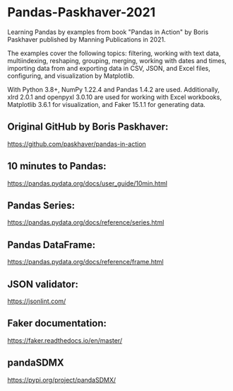 # Pandas-Paskhaver-2021

Learning Pandas by examples from book "Pandas in Action" by Boris Paskhaver published by Manning Publications in 2021.

The examples cover the following topics:
filtering, working with text data, multiindexing, reshaping, grouping, merging, working with dates and times, importing data from and exporting data in CSV, JSON, and Excel files, configuring, and visualization by Matplotlib.

With Python 3.8+, NumPy 1.22.4 and Pandas 1.4.2 are used. Additionally, xlrd 2.0.1 and openpyxl 3.0.10 are used for working with Excel workbooks, Matplotlib 3.6.1 for visualization, and Faker 15.1.1 for generating data. 

## Original GitHub by Boris Paskhaver:
https://github.com/paskhaver/pandas-in-action

## 10 minutes to Pandas:
https://pandas.pydata.org/docs/user_guide/10min.html

## Pandas Series: 
https://pandas.pydata.org/docs/reference/series.html

## Pandas DataFrame:
https://pandas.pydata.org/docs/reference/frame.html

## JSON validator:
https://jsonlint.com/

## Faker documentation:
https://faker.readthedocs.io/en/master/

## pandaSDMX
https://pypi.org/project/pandaSDMX/

